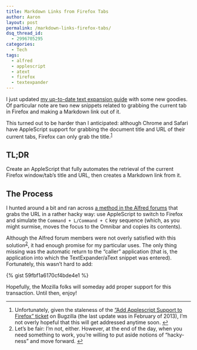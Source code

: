 ```yaml
---
title: Markdown Links from Firefox Tabs
author: Aaron
layout: post
permalink: /markdown-links-firefox-tabs/
dsq_thread_id:
  - 2996705295
categories:
  - Tech
tags:
  - alfred
  - applescript
  - atext
  - firefox
  - textexpander
---
```

I just updated <a title="Text Expansion: My Up-to-Date Guide" href="http://www.bachyaproductions.com/text-expansion-date-guide/" target="_blank">my up-to-date text expansion guide</a> with some new goodies. Of particular note are two new snippets related to grabbing the current tab in Firefox and making a Markdown link out of it.

This turned out to be harder than I anticipated: although Chrome and Safari have AppleScript support for grabbing the document title and URL of their current tabs, Firefox can only grab the title.<sup id="fnref-2015-1"><a href="#fn-2015-1" rel="footnote">1</a></sup><!--more-->

## TL;DR

Create an AppleScript that fully automates the retrieval of the current Firefox window/tab&#8217;s title and URL, then creates a Markdown link from it.

## The Process

I hunted around a bit and ran across <a title="[How To] Get frontmost tab’s url and title of various browsers" href="http://www.alfredforum.com/topic/2013-how-to-get-frontmost-tab%E2%80%99s-url-and-title-of-various-browsers/" target="_blank">a method in the Alfred forums</a> that grabs the URL in a rather hacky way: use AppleScript to switch to Firefox and simulate the `Command + L/Command + C` key sequence (which, as you might surmise, moves the focus to the Omnibar and copies its contents).

Although the Alfred forum members were not overly satisfied with this solution<sup id="fnref-2015-2"><a href="#fn-2015-2" rel="footnote">2</a></sup>, it had enough promise for my particular uses. The only thing missing was the automatic return to the &#8220;caller&#8221; application (that is, the application into which the TextExpander/aText snippet was entered). Fortunately, this wasn&#8217;t hard to add:

{% gist 59fbf1a6170cf4bde4e1 %}

Hopefully, the Mozilla folks will someday add proper support for this transaction. Until then, enjoy!

----

<ol>
<li id="fn-2015-1">
  Unfortunately, given the staleness of the <a title="Add Applescript Support to Firefox " href="https://bugzilla.mozilla.org/show_bug.cgi?id=608049" target="_blank"><span id="summary_alias_container"> <span id="short_desc_nonedit_display">&#8220;Add Applescript Support to Firefox&#8221; ticket</span></span></a><span id="summary_alias_container"> </span> on Bugzilla (the last update was in February of 2013), I&#8217;m not overly hopeful that this will get addressed anytime soon.&#160;<a href="#fnref-2015-1" rev="footnote">&#8617;</a>
</li>
<li id="fn-2015-2">
Let&#8217;s be fair: I&#8217;m not, either. However, at the end of the day, when you need something to work, you&#8217;re willing to put aside notions of &#8220;hacky-ness&#8221; and move forward.&#160;<a href="#fnref-2015-2" rev="footnote">&#8617;</a></li>
</ol>
